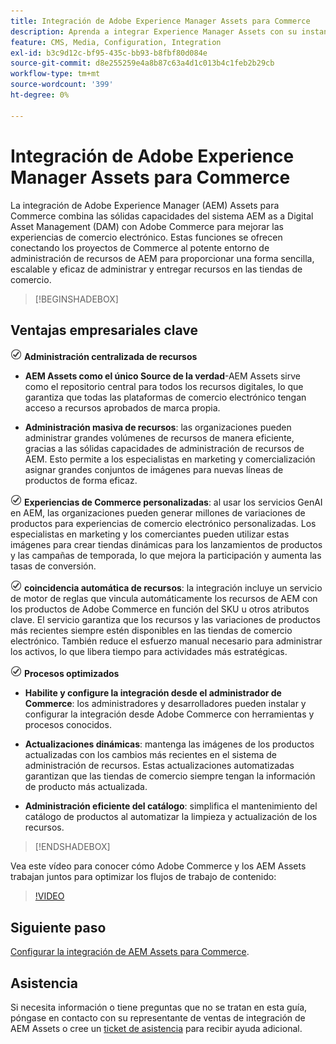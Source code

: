 ```yaml
---
title: Integración de Adobe Experience Manager Assets para Commerce
description: Aprenda a integrar Experience Manager Assets con su instancia  [!DNL Commerce] para acceder a innumerables recursos multimedia para usarlos en su tienda.
feature: CMS, Media, Configuration, Integration
exl-id: b3c9d12c-bf95-435c-bb93-b8fbf80d084e
source-git-commit: d8e255259e4a8b87c63a4d1c013b4c1feb2b29cb
workflow-type: tm+mt
source-wordcount: '399'
ht-degree: 0%

---
```


# Integración de Adobe Experience Manager Assets para Commerce

La integración de Adobe Experience Manager (AEM) Assets para Commerce combina las sólidas capacidades del sistema AEM as a Digital Asset Management (DAM) con Adobe Commerce para mejorar las experiencias de comercio electrónico. Estas funciones se ofrecen conectando los proyectos de Commerce al potente entorno de administración de recursos de AEM para proporcionar una forma sencilla, escalable y eficaz de administrar y entregar recursos en las tiendas de comercio.

>[!BEGINSHADEBOX]

## Ventajas empresariales clave

![comprobar](assets/icon-check.png) **Administración centralizada de recursos**

- **AEM Assets como el único Source de la verdad**-AEM Assets sirve como el repositorio central para todos los recursos digitales, lo que garantiza que todas las plataformas de comercio electrónico tengan acceso a recursos aprobados de marca propia.

- **Administración masiva de recursos**: las organizaciones pueden administrar grandes volúmenes de recursos de manera eficiente, gracias a las sólidas capacidades de administración de recursos de AEM. Esto permite a los especialistas en marketing y comercialización asignar grandes conjuntos de imágenes para nuevas líneas de productos de forma eficaz.

![comprobar](assets/icon-check.png) **Experiencias de Commerce personalizadas**: al usar los servicios GenAI en AEM, las organizaciones pueden generar millones de variaciones de productos para experiencias de comercio electrónico personalizadas. Los especialistas en marketing y los comerciantes pueden utilizar estas imágenes para crear tiendas dinámicas para los lanzamientos de productos y las campañas de temporada, lo que mejora la participación y aumenta las tasas de conversión.

![comprobar](assets/icon-check.png) **coincidencia automática de recursos**: la integración incluye un servicio de motor de reglas que vincula automáticamente los recursos de AEM con los productos de Adobe Commerce en función del SKU u otros atributos clave. El servicio garantiza que los recursos y las variaciones de productos más recientes siempre estén disponibles en las tiendas de comercio electrónico. También reduce el esfuerzo manual necesario para administrar los activos, lo que libera tiempo para actividades más estratégicas.

![comprobar](assets/icon-check.png) **Procesos optimizados**

- **Habilite y configure la integración desde el administrador de Commerce**: los administradores y desarrolladores pueden instalar y configurar la integración desde Adobe Commerce con herramientas y procesos conocidos.

- **Actualizaciones dinámicas**: mantenga las imágenes de los productos actualizadas con los cambios más recientes en el sistema de administración de recursos. Estas actualizaciones automatizadas garantizan que las tiendas de comercio siempre tengan la información de producto más actualizada.

- **Administración eficiente del catálogo**: simplifica el mantenimiento del catálogo de productos al automatizar la limpieza y actualización de los recursos.

>[!ENDSHADEBOX]

Vea este vídeo para conocer cómo Adobe Commerce y los AEM Assets trabajan juntos para optimizar los flujos de trabajo de contenido:

>[!VIDEO](https://video.tv.adobe.com/v/3447837)

## Siguiente paso

[Configurar la integración de AEM Assets para Commerce](aem-assets-onboard.md).

## Asistencia

Si necesita información o tiene preguntas que no se tratan en esta guía, póngase en contacto con su representante de ventas de integración de AEM Assets o cree un [ticket de asistencia](https://experienceleague.adobe.com/docs/commerce-knowledge-base/kb/help-center-guide/magento-help-center-user-guide.html#submit-ticket) para recibir ayuda adicional.

